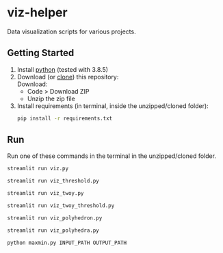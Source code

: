 # viz-helper
Data visualization scripts for various projects.

## Getting Started
1. Install [python](https://www.python.org/downloads/) (tested with 3.8.5)
2. Download (or [clone](https://docs.github.com/en/free-pro-team@latest/github/creating-cloning-and-archiving-repositories/cloning-a-repository)) this repository: <br/>
    Download: 
    - Code > Download ZIP
    - Unzip the zip file
3. Install requirements (in terminal, inside the unzipped/cloned folder):
    ```bash
    pip install -r requirements.txt
    ```

## Run    
Run one of these commands in the terminal in the unzipped/cloned folder.
```bash
streamlit run viz.py
```
```bash
streamlit run viz_threshold.py
```
```bash
streamlit run viz_twoy.py
```
```bash
streamlit run viz_twoy_threshold.py
```
```bash
streamlit run viz_polyhedron.py
```
```bash
streamlit run viz_polyhedra.py
```
```bash
python maxmin.py INPUT_PATH OUTPUT_PATH
```